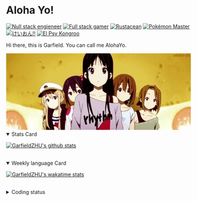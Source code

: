 # Aloha Yo!

[![Null stack engieneer](https://img.shields.io/badge/-Null_stack_engineer-a890f0)](https://github.com/GarfieldZHU)
[![Full stack gamer](https://img.shields.io/badge/-Full_stack_gamer-78c850)](https://steamcommunity.com/profiles/76561198092274492/)
[![Rustacean](https://img.shields.io/badge/-Rustacean-f74c00)](https://www.rust-lang.org/)
[![Pokémon Master](https://img.shields.io/badge/-Pokémon_Master-f8d030)](https://www.pokemon.com/us/pokedex/)
[![けいおん!!](https://img.shields.io/badge/-けいおん!!-f85888)](https://ja.wikipedia.org/wiki/%E6%94%BE%E8%AA%B2%E5%BE%8C%E3%83%86%E3%82%A3%E3%83%BC%E3%82%BF%E3%82%A4%E3%83%A0_(%E3%82%A2%E3%83%AB%E3%83%90%E3%83%A0))
[![El Psy Kongroo](https://img.shields.io/badge/-El_Psy_Kongroo-6890f0)](https://mzh.moegirl.org.cn/zh-hans/El_psy_congroo)


Hi there, this is Garfield. You can call me AlohaYo. 

<img width="640" src="https://raw.githubusercontent.com/GarfieldZHU/GarfieldZHU/master/assets/k-on-5.webp" />


<details open>
<summary>Stats Card</summary>
 
[![GarfieldZHU's github stats](https://github-readme-stats.vercel.app/api?username=GarfieldZHU&show_icons=true&theme=tokyonight)](https://github.com/anuraghazra/github-readme-stats)
 
</details>

<br/>

<details open>
<summary>Weekly language Card</summary>
 
[![GarfieldZHU's wakatime stats](https://github-readme-stats.vercel.app/api/wakatime?username=AlohaYo&theme=nightowl&layout=compact)](https://github.com/GarfieldZHU/GarfieldZHU)


<br/>

</details>

<details>

<summary>Coding status</summary>

<br/>

<!--START_SECTION:waka-->
**🐱 My GitHub Data** 

> 🏆 516 Contributions in the Year 2021
 > 
> 📦 492.3 kB Used in GitHub's Storage 
 > 
> 🚫 Not Opted to Hire
 > 
> 📜 64 Public Repositories 
 > 
> 🔑 36 Private Repositories  
 > 
**I'm a Night 🦉** 

```text
🌞 Morning    100 commits    ████░░░░░░░░░░░░░░░░░░░░░   16.37% 
🌆 Daytime    188 commits    ███████░░░░░░░░░░░░░░░░░░   30.77% 
🌃 Evening    233 commits    █████████░░░░░░░░░░░░░░░░   38.13% 
🌙 Night      90 commits     ███░░░░░░░░░░░░░░░░░░░░░░   14.73%

```


📊 **This Week I Spent My Time On** 

```text
💬 Programming Languages: 
TypeScript               14 hrs 37 mins      ██████████████████░░░░░░░   71.61% 
SCSS                     2 hrs 22 mins       ███░░░░░░░░░░░░░░░░░░░░░░   11.61% 
JSON                     1 hr 18 mins        █░░░░░░░░░░░░░░░░░░░░░░░░   6.38% 
JavaScript               1 hr 3 mins         █░░░░░░░░░░░░░░░░░░░░░░░░   5.16% 
Java                     31 mins             ░░░░░░░░░░░░░░░░░░░░░░░░░   2.6%

🔥 Editors: 
VS Code                  19 hrs 49 mins      ████████████████████████░   97.12% 
IntelliJ                 35 mins             ░░░░░░░░░░░░░░░░░░░░░░░░░   2.88%

💻 Operating System: 
Mac                      19 hrs 49 mins      ████████████████████████░   97.12% 
Windows                  35 mins             ░░░░░░░░░░░░░░░░░░░░░░░░░   2.88%

```


 Last Updated on 23/10/2021
<!--END_SECTION:waka-->

</details>
